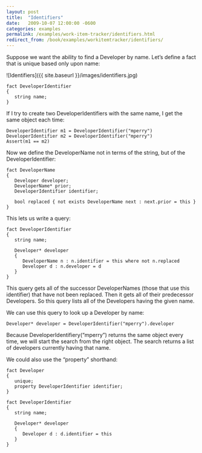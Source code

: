 ```yaml
---
layout: post
title:  "Identifiers"
date:   2009-10-07 12:00:00 -0600
categories: examples
permalink: /examples/work-item-tracker/identifiers.html
redirect_from: /book/examples/workitemtracker/identifiers/
---
```


Suppose we want the ability to find a Developer by name. Let’s define a fact that is unique based only upon name:

![Identifiers]({{ site.baseurl }}/images/identifiers.jpg)

```
fact DeveloperIdentifier
{
   string name;
}
```

If I try to create two DeveloperIdentifiers with the same name, I get the same object each time:

```
DeveloperIdentifier m1 = DeveloperIdentifier("mperry")
DeveloperIdentifier m2 = DeveloperIdentifier("mperry")
Assert(m1 == m2)
```

Now we define the DeveloperName not in terms of the string, but of the DeveloperIdentifier:

```
fact DeveloperName
{
   Developer developer;
   DeveloperName* prior;
   DeveloperIdentifier identifier;

   bool replaced { not exists DeveloperName next : next.prior = this }
}
```

This lets us write a query:

```
fact DeveloperIdentifier
{
   string name;

   Developer* developer
   {
      DeveloperName n : n.identifier = this where not n.replaced
      Developer d : n.developer = d
   }
}
```

This query gets all of the successor DeveloperNames (those that use this identifier) that have not been replaced. Then it gets all of their predecessor Developers. So this query lists all of the Developers having the given name.

We can use this query to look up a Developer by name:

```
Developer* developer = DeveloperIdentifier("mperry").developer
```

Because DeveloperIdentifiery(“mperry”) returns the same object every time, we will start the search from the right object. The search returns a list of developers currently having that name.

We could also use the “property” shorthand:

```
fact Developer
{
   unique;
   property DeveloperIdentifier identifier;
}

fact DeveloperIdentifier
{
   string name;

   Developer* developer
   {
      Developer d : d.identifier = this
   }
}
```

